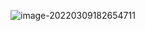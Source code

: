 ![image-20220309182654711](https://gitee.com/Augu1sto/imageHost/raw/master/BlogImg/202203091826841.png)
